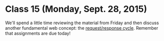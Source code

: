 # Class 15 (Monday, Sept. 28, 2015)

We'll spend a little time reviewing the material from Friday and then discuss another fundamental web concept: the [request/response cycle](https://en.wikipedia.org/wiki/Request%E2%80%93response). Remember that assignments are due today!